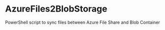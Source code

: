 # AzureFiles2BlobStorage
PowerShell script to sync files between Azure File Share and Blob Container
